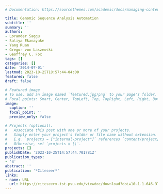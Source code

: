 ```yaml
---
# Documentation: https://sourcethemes.com/academic/docs/managing-content/

title: Genomic Sequence Analysis Automation
subtitle: ''
summary: ''
authors:
- Lorander Saggu
- Saliya Ekanayake
- Yang Ruan
- Gregor von Laszewski
- Geoffrey C. Fox
tags: []
categories: []
date: '2014-07-01'
lastmod: 2023-10-25T10:57:44-04:00
featured: false
draft: false

# Featured image
# To use, add an image named `featured.jpg/png` to your page's folder.
# Focal points: Smart, Center, TopLeft, Top, TopRight, Left, Right, BottomLeft, Bottom, BottomRight.
image:
  caption: ''
  focal_point: ''
  preview_only: false

# Projects (optional).
#   Associate this post with one or more of your projects.
#   Simply enter your project's folder or file name without extension.
#   E.g. `projects = ["internal-project"]` references `content/project/deep-learning/index.md`.
#   Otherwise, set `projects = []`.
projects: []
publishDate: '2023-10-25T14:57:44.701781Z'
publication_types:
- '4'
abstract: ''
publication: '*Citeseer*'
links:
- name: URL
  url: https://citeseerx.ist.psu.edu/viewdoc/download?doi=10.1.1.646.3765&rep=rep1&type=pdf
---
```

